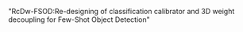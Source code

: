 "RcDw-FSOD:Re-designing of classification calibrator and 3D weight decoupling for Few-Shot Object Detection"
